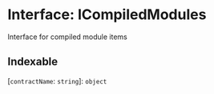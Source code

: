 # Interface: ICompiledModules

Interface for compiled module items

## Indexable

\[`contractName`: `string`\]: `object`
